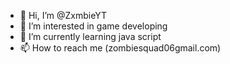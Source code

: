 - 👋 Hi, I’m @ZxmbieYT
- 👀 I’m interested in game developing
- 🌱 I’m currently learning java script
- 📫 How to reach me (zombiesquad06gmail.com)
